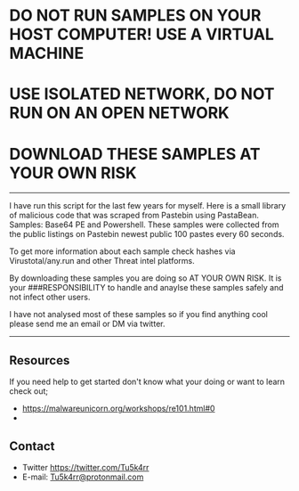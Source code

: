 # **DO NOT RUN SAMPLES ON YOUR HOST COMPUTER! USE A VIRTUAL MACHINE**
# **USE ISOLATED NETWORK, DO NOT RUN ON AN OPEN NETWORK**
# **DOWNLOAD THESE SAMPLES AT YOUR OWN RISK**

-----------------------------------------------------

I have run this script for the last few years for myself. Here is a small library of malicious code that was scraped from Pastebin using PastaBean. Samples: Base64 PE and Powershell. These samples were collected from the public listings on Pastebin newest public 100 pastes every 60 seconds.

To get more information about each sample check hashes via Virustotal/any.run and other Threat intel platforms.

By downloading these samples you are doing so AT YOUR OWN RISK. It is your ###RESPONSIBILITY to handle and anaylse these samples safely and not infect other users.

I have not analysed most of these samples so if you find anything cool please send me an email or DM via twitter.

-----------------------------------------------------
## Resources
If you need help to get started don't know what your doing or want to learn check out;
- https://malwareunicorn.org/workshops/re101.html#0
- 

## Contact
- Twitter https://twitter.com/Tu5k4rr
- E-mail: Tu5k4rr@protonmail.com



